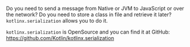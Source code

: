 [//]: # (title: kotlinx.serialization)
[//]: # (caption: "kotlinx.serialization)
[//]: # (category: kotlinx)
[//]: # (toc: true)
[//]: # (permalink: /kotlinx/serialization.html)
[//]: # (ktor_version_review: 1.0.0)

Do you need to send a message from Native or JVM to JavaScript or over the network?
Do you need to store a class in file and retrieve it later?
`kotlinx.serialization` allows you to do it.

`kotlinx.serialization` is OpenSource and you can find it at GitHub: <https://github.com/Kotlin/kotlinx.serialization>
